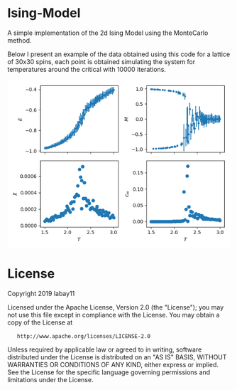 # Ising-Model
A simple implementation of the 2d Ising Model using the MonteCarlo method.

Below I present an example of the data obtained using this code for a lattice of 30x30 spins, each point is obtained simulating the system for temperatures around the critical with 10000 iterations.

![Critical behaviour of a 2d 30x30 lattice around the critical temperature.](ising_tc.png)

# License
   Copyright   2019    labay11

   Licensed under the Apache License, Version 2.0 (the "License");
   you may not use this file except in compliance with the License.
   You may obtain a copy of the License at

       http://www.apache.org/licenses/LICENSE-2.0

   Unless required by applicable law or agreed to in writing, software
   distributed under the License is distributed on an "AS IS" BASIS,
   WITHOUT WARRANTIES OR CONDITIONS OF ANY KIND, either express or implied.
   See the License for the specific language governing permissions and
   limitations under the License.
